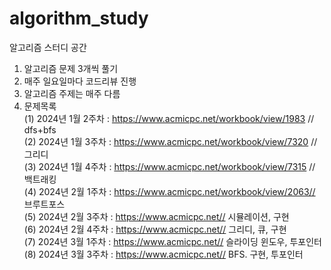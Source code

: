 # algorithm_study
알고리즘 스터디 공간
1. 알고리즘 문제 3개씩 풀기
2. 매주 일요일마다 코드리뷰 진행
3. 알고리즘 주제는 매주 다름
4. 문제목록<br>
   (1) 2024년 1월 2주차 : https://www.acmicpc.net/workbook/view/1983 // dfs+bfs<br>
   (2) 2024년 1월 3주차 : https://www.acmicpc.net/workbook/view/7320 // 그리디<br>
   (3) 2024년 1월 4주차 : https://www.acmicpc.net/workbook/view/7315 // 백트래킹<br>
   (4) 2024년 2월 1주차 : https://www.acmicpc.net/workbook/view/2063// 브루트포스<br>
   (5) 2024년 2월 3주차 : https://www.acmicpc.net// 시뮬레이션, 구현<br>
   (6) 2024년 2월 4주차 : https://www.acmicpc.net// 그리디, 큐, 구현<br>
   (7) 2024년 3월 1주차 : https://www.acmicpc.net// 슬라이딩 윈도우, 투포인터<br>
   (8) 2024년 3월 3주차 : https://www.acmicpc.net// BFS. 구현, 투포인터
